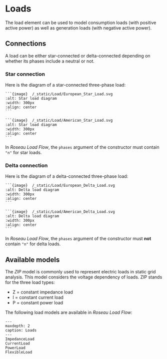 # Loads

The load element can be used to model consumption loads (with positive active power) as well as
generation loads (with negative active power).

## Connections

A load can be either star-connected or delta-connected depending on whether its phases include a
neutral or not.

### Star connection

Here is the diagram of a star-connected three-phase load:

````{tab} European standards
```{image}  /_static/Load/European_Star_Load.svg
:alt: Star load diagram
:width: 300px
:align: center
```
````
````{tab} American standards
```{image}  /_static/Load/American_Star_Load.svg
:alt: Star load diagram
:width: 300px
:align: center
```
````

In *Roseau Load Flow*, the `phases` argument of the constructor must contain `"n"` for star loads.

### Delta connection

Here is the diagram of a delta-connected three-phase load:

````{tab} European standards
```{image}  /_static/Load/European_Delta_Load.svg
:alt: Delta load diagram
:width: 300px
:align: center
```
````
````{tab} American standards
```{image}  /_static/Load/American_Delta_Load.svg
:alt: Delta load diagram
:width: 300px
:align: center
```
````

In *Roseau Load Flow*, the `phases` argument of the constructor must **not** contain `"n"` for delta
loads.

## Available models

The *ZIP* model is commonly used to represent electric loads in static grid analysis. This model
considers the voltage dependency of loads. ZIP stands for the three load types:

* Z = constant impedance load
* I = constant current load
* P = constant power load

The following load models are available in *Roseau Load Flow*:

```{toctree}
---
maxdepth: 2
caption: Loads
---
ImpedanceLoad
CurrentLoad
PowerLoad
FlexibleLoad
```
